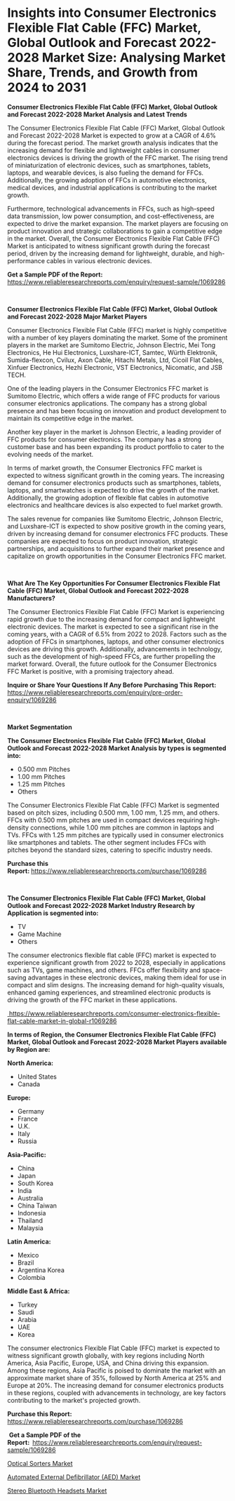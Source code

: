 <p><h1>Insights into Consumer Electronics Flexible Flat Cable (FFC) Market, Global Outlook and Forecast 2022-2028 Market Size: Analysing Market Share, Trends, and Growth from 2024 to 2031</h1></p><p><strong>Consumer Electronics Flexible Flat Cable (FFC) Market, Global Outlook and Forecast 2022-2028 Market Analysis and Latest Trends</strong></p>
<p><p>The Consumer Electronics Flexible Flat Cable (FFC) Market, Global Outlook and Forecast 2022-2028 Market is expected to grow at a CAGR of 4.6% during the forecast period. The market growth analysis indicates that the increasing demand for flexible and lightweight cables in consumer electronics devices is driving the growth of the FFC market. The rising trend of miniaturization of electronic devices, such as smartphones, tablets, laptops, and wearable devices, is also fueling the demand for FFCs. Additionally, the growing adoption of FFCs in automotive electronics, medical devices, and industrial applications is contributing to the market growth.</p><p>Furthermore, technological advancements in FFCs, such as high-speed data transmission, low power consumption, and cost-effectiveness, are expected to drive the market expansion. The market players are focusing on product innovation and strategic collaborations to gain a competitive edge in the market. Overall, the Consumer Electronics Flexible Flat Cable (FFC) Market is anticipated to witness significant growth during the forecast period, driven by the increasing demand for lightweight, durable, and high-performance cables in various electronic devices.</p></p>
<p><strong>Get a Sample PDF of the Report:&nbsp;</strong> <a href="https://www.reliableresearchreports.com/enquiry/request-sample/1069286">https://www.reliableresearchreports.com/enquiry/request-sample/1069286</a></p>
<p>&nbsp;</p>
<p><strong>Consumer Electronics Flexible Flat Cable (FFC) Market, Global Outlook and Forecast 2022-2028 Major Market Players</strong></p>
<p><p>Consumer Electronics Flexible Flat Cable (FFC) market is highly competitive with a number of key players dominating the market. Some of the prominent players in the market are Sumitomo Electric, Johnson Electric, Mei Tong Electronics, He Hui Electronics, Luxshare-ICT, Samtec, Würth Elektronik, Sumida-flexcon, Cvilux, Axon Cable, Hitachi Metals, Ltd, Cicoil Flat Cables, Xinfuer Electronics, Hezhi Electronic, VST Electronics, Nicomatic, and JSB TECH.</p><p>One of the leading players in the Consumer Electronics FFC market is Sumitomo Electric, which offers a wide range of FFC products for various consumer electronics applications. The company has a strong global presence and has been focusing on innovation and product development to maintain its competitive edge in the market.</p><p>Another key player in the market is Johnson Electric, a leading provider of FFC products for consumer electronics. The company has a strong customer base and has been expanding its product portfolio to cater to the evolving needs of the market.</p><p>In terms of market growth, the Consumer Electronics FFC market is expected to witness significant growth in the coming years. The increasing demand for consumer electronics products such as smartphones, tablets, laptops, and smartwatches is expected to drive the growth of the market. Additionally, the growing adoption of flexible flat cables in automotive electronics and healthcare devices is also expected to fuel market growth.</p><p>The sales revenue for companies like Sumitomo Electric, Johnson Electric, and Luxshare-ICT is expected to show positive growth in the coming years, driven by increasing demand for consumer electronics FFC products. These companies are expected to focus on product innovation, strategic partnerships, and acquisitions to further expand their market presence and capitalize on growth opportunities in the Consumer Electronics FFC market.</p></p>
<p>&nbsp;</p>
<p><strong>What Are The Key Opportunities For Consumer Electronics Flexible Flat Cable (FFC) Market, Global Outlook and Forecast 2022-2028 Manufacturers?</strong></p>
<p><p>The Consumer Electronics Flexible Flat Cable (FFC) Market is experiencing rapid growth due to the increasing demand for compact and lightweight electronic devices. The market is expected to see a significant rise in the coming years, with a CAGR of 6.5% from 2022 to 2028. Factors such as the adoption of FFCs in smartphones, laptops, and other consumer electronics devices are driving this growth. Additionally, advancements in technology, such as the development of high-speed FFCs, are further propelling the market forward. Overall, the future outlook for the Consumer Electronics FFC Market is positive, with a promising trajectory ahead.</p></p>
<p><strong>Inquire or Share Your Questions If Any Before Purchasing This Report:</strong> <a href="https://www.reliableresearchreports.com/enquiry/pre-order-enquiry/1069286">https://www.reliableresearchreports.com/enquiry/pre-order-enquiry/1069286</a></p>
<p>&nbsp;</p>
<p><strong>Market Segmentation</strong></p>
<p><strong>The Consumer Electronics Flexible Flat Cable (FFC) Market, Global Outlook and Forecast 2022-2028 Market Analysis by types is segmented into:</strong></p>
<p><ul><li>0.500 mm Pitches</li><li>1.00 mm Pitches</li><li>1.25 mm Pitches</li><li>Others</li></ul></p>
<p><p>The Consumer Electronics Flexible Flat Cable (FFC) Market is segmented based on pitch sizes, including 0.500 mm, 1.00 mm, 1.25 mm, and others. FFCs with 0.500 mm pitches are used in compact devices requiring high-density connections, while 1.00 mm pitches are common in laptops and TVs. FFCs with 1.25 mm pitches are typically used in consumer electronics like smartphones and tablets. The other segment includes FFCs with pitches beyond the standard sizes, catering to specific industry needs.</p></p>
<p><strong>Purchase this Report:&nbsp;</strong><a href="https://www.reliableresearchreports.com/purchase/1069286">https://www.reliableresearchreports.com/purchase/1069286</a></p>
<p>&nbsp;</p>
<p><strong>The Consumer Electronics Flexible Flat Cable (FFC) Market, Global Outlook and Forecast 2022-2028 Market Industry Research by Application is segmented into:</strong></p>
<p><ul><li>TV</li><li>Game Machine</li><li>Others</li></ul></p>
<p><p>The consumer electronics flexible flat cable (FFC) market is expected to experience significant growth from 2022 to 2028, especially in applications such as TVs, game machines, and others. FFCs offer flexibility and space-saving advantages in these electronic devices, making them ideal for use in compact and slim designs. The increasing demand for high-quality visuals, enhanced gaming experiences, and streamlined electronic products is driving the growth of the FFC market in these applications.</p></p>
<p><a href="https://www.reliableresearchreports.com/consumer-electronics-flexible-flat-cable-market-in-global-r1069286">&nbsp;https://www.reliableresearchreports.com/consumer-electronics-flexible-flat-cable-market-in-global-r1069286</a></p>
<p><strong>In terms of Region, the Consumer Electronics Flexible Flat Cable (FFC) Market, Global Outlook and Forecast 2022-2028 Market Players available by Region are:</strong></p>
<p>
    <p> <strong> North America: </strong>
        <ul>
            <li>United States</li>
            <li>Canada</li>
        </ul>
        </p> 
    <p> <strong> Europe: </strong>
        <ul>
            <li>Germany</li>
            <li>France</li>
            <li>U.K.</li>
            <li>Italy</li>
            <li>Russia</li>
        </ul>
        </p> 
    <p> <strong> Asia-Pacific: </strong>
        <ul>
            <li>China</li>
            <li>Japan</li>
            <li>South Korea</li>
            <li>India</li>
            <li>Australia</li>
            <li>China Taiwan</li>
            <li>Indonesia</li>
            <li>Thailand</li>
            <li>Malaysia</li>
        </ul>
        </p> 
    <p> <strong> Latin America: </strong>
        <ul>
            <li>Mexico</li>
            <li>Brazil</li>
            <li>Argentina Korea</li>
            <li>Colombia</li>
        </ul>
        </p> 
    <p> <strong> Middle East & Africa: </strong>
        <ul>
            <li>Turkey</li>
            <li>Saudi</li>
            <li>Arabia</li>
            <li>UAE</li>
            <li>Korea</li>
        </ul>
    </p>
    </p>
<p><p>The consumer electronics Flexible Flat Cable (FFC) market is expected to witness significant growth globally, with key regions including North America, Asia Pacific, Europe, USA, and China driving this expansion. Among these regions, Asia Pacific is poised to dominate the market with an approximate market share of 35%, followed by North America at 25% and Europe at 20%. The increasing demand for consumer electronics products in these regions, coupled with advancements in technology, are key factors contributing to the market's projected growth.</p></p>
<p><strong>Purchase this Report: </strong><a href="https://www.reliableresearchreports.com/purchase/1069286">https://www.reliableresearchreports.com/purchase/1069286</a></p>
<p>&nbsp;<strong>Get a Sample PDF of the Report:&nbsp;&nbsp;</strong><a href="https://www.reliableresearchreports.com/enquiry/request-sample/1069286">https://www.reliableresearchreports.com/enquiry/request-sample/1069286</a></p>
<p><strong></strong></p>
<p><p><a href="https://github.com/amapolalg/Market-Research-Report-List-1/blob/main/optical-sorters-market.md">Optical Sorters Market</a></p><p><a href="https://github.com/dancokkoe288/Market-Research-Report-List-1/blob/main/automated-external-defibrillator-aed-market.md">Automated External Defibrillator (AED) Market</a></p><p><a href="https://github.com/kumertitash/Market-Research-Report-List-1/blob/main/stereo-bluetooth-headsets-market.md">Stereo Bluetooth Headsets Market</a></p></p>